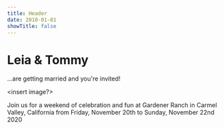 ```yaml
---
title: Header
date: 2010-01-01
showTitle: false
---
```


# Leia <span>&</span> Tommy
...are getting married and you're invited!

<insert image?>

Join us for a weekend of celebration and fun at Gardener Ranch in Carmel Valley, California from Friday, November 20th to Sunday, November 22nd 2020
